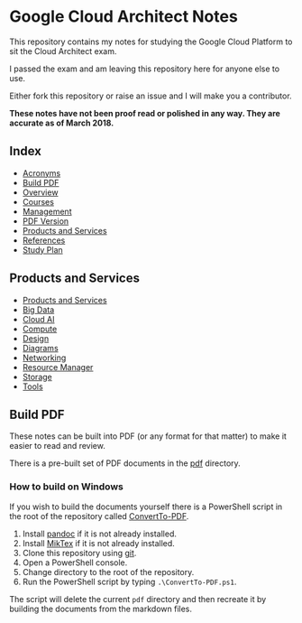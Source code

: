 # Google Cloud Architect Notes

This repository contains my notes for studying the Google Cloud Platform to sit the Cloud Architect exam.

I passed the exam and am leaving this repository here for anyone else to use.

Either fork this repository or raise an issue and I will make you a contributor.

__These notes have not been proof read or polished in any way. They are accurate as of March 2018.__

## Index

* [Acronyms](/Acronyms.md)
* [Build PDF](#build-pdf)
* [Overview](/Overview.md)
* [Courses](/Courses.md)
* [Management](/Management.md)
* [PDF Version](/pdf)
* [Products and Services](#products-and-services)
* [References](/References.md)
* [Study Plan](/Study%20Plan.md)

## Products and Services

* [Products and Services](Products%20and%20Services.md)
* [Big Data](/Big%20Data)
* [Cloud AI](/Cloud%20AI)
* [Compute](/Compute)
* [Design](/Design)
* [Diagrams](/Diagrams)
* [Networking](/Networking)
* [Resource Manager](/Resource%20Manager)
* [Storage](/Storage)
* [Tools](/Tools)

## Build PDF

These notes can be built into PDF (or any format for that matter) to make it easier to read and review.

There is a pre-built set of PDF documents in the [pdf](/pdf) directory.

### How to build on Windows

If you wish to build the documents yourself there is a PowerShell script in the root of the repository called [ConvertTo-PDF](/ConvertTo-PDF.ps1).

1. Install [pandoc](http://pandoc.org/) if it is not already installed.
1. Install [MikTex](https://miktex.org/) if it is not already installed.
1. Clone this repository using [git](https://git-scm.com/).
1. Open a PowerShell console.
1. Change directory to the root of the repository.
1. Run the PowerShell script by typing `.\ConvertTo-PDF.ps1`.

The script will delete the current `pdf` directory and then recreate it by building the documents from the markdown files.
